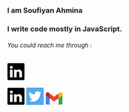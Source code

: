 ### I am Soufiyan Ahmina
### I write code mostly in JavaScript.

###### You could reach me through :

[<img alt="my LinkedIn" width="40px" src="./LinkedIn.png" />](https://bit.ly/frplock2022)


 [<img alt="my LinkedIn" width="40px" src="./LinkedIn.png" />](https://www.linkedin.com/in/AHMINA/) [<img alt="my Twitter" width="40px" src="./Twitter.png" />](https://twitter.com/SoufianAhmina/) [<img alt="my Gmail" width="40px" src="./Gmail.png" />](mailto:Ahminasoufiyan@gmail.com)


